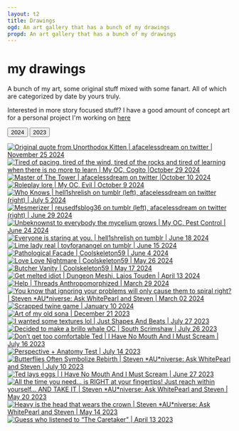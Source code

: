 ```yaml
---
layout: t2
title: Drawings
ogd: An art gallery that has a bunch of my drawings
propd: An art gallery that has a bunch of my drawings
---
```



# my drawings 

A bunch of my art, some original stuff mixed with some fanart. All of which are categorized by date by yours truly.

Interested in more story focused stuff? I have a good amount of concept art for a personal project I'm working on [here <i class="ph ph-link"></i>](/creations/tsag_art/)
    <div class="tab">
        <button class="tablinks" onclick="openCity(event, '2024')" id="defaultOpen">
        2024
       </button>
        <button class="tablinks" onclick="openCity(event, '2023')" id="defaultOpen">
        2023
       </button>    </div>
                <div id="2024" class="tabcontent">
<div class="gallery">
        <a href="/_art/nov252024.webp" data-caption="Original quote from Unorthodox Kitten | afacelessdream on twitter | November 25 2024">
            <img class="thumb" src="/_art/th/nov252024.webp" alt="Original quote from Unorthodox Kitten | afacelessdream on twitter | November 25 2024">
        </a>
        <a href="/_art/oct292024.webp" data-caption="Tired of pacing, tired of the wind, tired of the rocks and tired of learning when there is no more to learn | My OC, Cogito | October 29 2024">
            <img class="thumb" src="/_art/th/oct292024.webp" alt="Tired of pacing, tired of the wind, tired of the rocks and tired of learning when there is no more to learn | My OC, Cogito |October 29 2024">
        </a>
        <a href="/_art/oct102024.webp" data-caption="Master of The Tower | afacelessdream on twitter | October 10 2024">
            <img class="thumb" src="/_art/th/oct102024.webp" alt="Master of The Tower | afacelessdream on twitter |October 10 2024">
        </a>
        <a href="/_art/oct092024.webp" data-caption="Roleplay lore | My OC, Evil | October 9 2024">
            <img class="thumb" src="/_art/th/oct092024.webp" alt="Roleplay lore | My OC, Evil | October 9 2024">
        </a>
        <a href="/_art/Jul052024.webp" data-caption="Who Knows | hell1shrelish on tumblr (left), afacelessdream on twitter (right) | July 5 2024">
            <img class="thumb" src="/_art/th/Jul052024.webp" alt="Who Knows | hell1shrelish on tumblr (left), afacelessdream on twitter (right) | July 5 2024">
        </a>
        <a href="/_art/jun292024.webp" data-caption="Mesmerizer | reusedfsblog36 on tumblr (left), afacelessdream on twitter (right) | June 29 2024">
            <img class="thumb" src="/_art/th/jun292024.webp" alt="Mesmerizer | reusedfsblog36 on tumblr (left), afacelessdream on twitter (right) | June 29 2024">
        </a>
        <a href="/_art/jun242024.webp" data-caption="Unbeknownst to everybody the mycelium grows | My OC, Pest Control | June 24 2024">
            <img class="thumb" src="/_art/th/jun242024.webp" alt="Unbeknownst to everybody the mycelium grows | My OC, Pest Control | June 24 2024">
        </a>
        <a href="/_art/jun182024.webp" data-caption="Everyone is staring at you. | hell1shrelish on tumblr | June 18 2024">
            <img class="thumb" src="/_art/th/jun182024.webp" alt="Everyone is staring at you. | hell1shrelish on tumblr | June 18 2024">
        </a>
        <a href="/_art/jun152024.webp" data-caption="Lime lady real | toyforanangel on tumblr | June 15 2024">
            <img class="thumb" src="/_art/th/jun152024.webp" alt="Lime lady real | toyforanangel on tumblr | June 15 2024">
        </a>
        <a href="/_art/jun042024.webp" data-caption="Pathological Facade | Coolskeleton59 | June 4 2024">
            <img class="thumb" src="/_art/th/jun042024.webp" alt="Pathological Facade | Coolskeleton59 | June 4 2024">
        </a>
        <a href="/_art/may262024.webp" data-caption="Love Love Nightmare | Coolskeleton59 | May 26 2024">
            <img class="thumb" src="/_art/th/may262024.webp" alt="Love Love Nightmare | Coolskeleton59 | May 26 2024">
        </a>
        <a href="/_art/may172024.webp" data-caption="Butcher Vanity | Coolskeleton59 | May 17 2024">
            <img class="thumb" src="/_art/th/may172024.webp" alt="Butcher Vanity | Coolskeleton59 | May 17 2024">
        </a>
        <a href="/_art/apr132024.webp" data-caption="Get melted idiot | Dungeon Meshi, Laios Touden | April 13 2024">
            <img class="thumb" src="/_art/th/apr132024.webp" alt="Get melted idiot | Dungeon Meshi, Laios Touden | April 13 2024">
        </a>
        <a href="/_art/mar292024.webp" data-caption="Help | Threads Anthropomorphized | March 29 2024">
            <img class="thumb" src="/_art/th/mar292024.webp" alt="Help | Threads Anthropomorphized | March 29 2024">
        </a>
        <a href="/_art/mar022024.webp" data-caption="You know that ignoring your problems will only cause them to spiral right? | Steven *AU*niverse: Ask WhitePearl and Steven | March 02 2024">
            <img class="thumb" src="/_art/th/mar022024.webp" alt="You know that ignoring your problems will only cause them to spiral right? | Steven *AU*niverse: Ask WhitePearl and Steven | March 02 2024">
        </a>
        <a href="/_art/jan102024.webp" data-caption="Scrapped twine game | January 10 2024">
            <img class="thumb" src="/_art/th/jan102024.webp" alt="Scrapped twine game | January 10 2024">
        </a>
    </div>
                </div>
                <div id="2023" class="tabcontent">
<div class="gallery">
        <a href="/_art/dec212023.webp" data-caption="Art of my old sona | December 21 2023">
            <img class="thumb" src="/_art/th/dec212023.webp" alt="Art of my old sona | December 21 2023">
        </a>
        <a href="/_art/jul272023.webp" data-caption="I wanted some textures lol | Just Shapes And Beats | July 27 2023">
            <img class="thumb" src="/_art/th/jul272023.webp" alt="I wanted some textures lol | Just Shapes And Beats | July 27 2023">
        </a>
        <a href="/_art/jul262023.webp" data-caption="Decided to make a brillo whale OC | South Scrimshaw | July 26 2023">
            <img class="thumb" src="/_art/th/jul262023.webp" alt="Decided to make a brillo whale OC | South Scrimshaw | July 26 2023">
        </a>
        <a href="/_art/jul162023.webp" data-caption="Don’t get too comfortable Ted | I Have No Mouth And I Must Scream | July 16 2023">
            <img class="thumb" src="/_art/th/jul162023.webp" alt="Don’t get too comfortable Ted | I Have No Mouth And I Must Scream | July 16 2023">
        </a>
        <a href="/_art/jul142023.webp" data-caption="Perspective + Anatomy Test | July 14 2023">
            <img class="thumb" src="/_art/th/jul142023.webp" alt="Perspective + Anatomy Test | July 14 2023">
        </a>
        <a href="/_art/jul102023.webp" data-caption="Butterflies Often Symbolize Rebirth | Steven *AU*niverse: Ask WhitePearl and Steven | July 10 2023">
            <img class="thumb" src="/_art/th/jul102023.webp" alt="Butterflies Often Symbolize Rebirth | Steven *AU*niverse: Ask WhitePearl and Steven | July 10 2023">
        </a>
        <a href="/_art/jun272023.webp" data-caption="Ted lays eggs | I Have No Mouth And I Must Scream | June 27 2023">
            <img class="thumb" src="/_art/th/jun272023.webp" alt="Ted lays eggs | I Have No Mouth And I Must Scream | June 27 2023">
        </a>
        <a href="/_art/may202023.webp" data-caption="All the time you need… is RIGHT at your fingertips! Just reach within yourself… AND TAKE IT | Steven *AU*niverse: Ask WhitePearl and Steven | May 20 2023">
            <img class="thumb" src="/_art/th/may202023.webp" alt="All the time you need… is RIGHT at your fingertips! Just reach within yourself… AND TAKE IT | Steven *AU*niverse: Ask WhitePearl and Steven | May 20 2023">
        </a>
        <a href="/_art/may142023.webp" data-caption="Heavy is the head that wears the crown | 
Steven *AU*niverse: Ask WhitePearl and Steven
 | May 14 2023">
            <img class="thumb" src="/_art/th/may142023.webp" alt="Heavy is the head that wears the crown | 
Steven *AU*niverse: Ask WhitePearl and Steven
 | May 14 2023">
        </a>
        <a href="/_art/apr132023.webp" data-caption="Guess who listened to “The Caretaker” | April 13 2023">
            <img class="thumb" src="/_art/th/apr132023.webp" alt="Guess who listened to “The Caretaker” | April 13 2023">
        </a>
    </div>
</div>